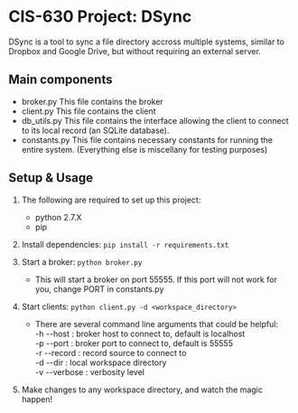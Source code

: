 CIS-630 Project: DSync
======================

DSync is a tool to sync a file directory accross multiple systems,
similar to Dropbox and Google Drive, but without requiring an 
external server.

Main components
----------------

* broker.py
    This file contains the broker
* client.py
    This file contains the client
* db\_utils.py
    This file contains the interface
    allowing the client to connect to its
    local record (an SQLite database).
* constants.py
    This file contains necessary constants
    for running the entire system.
(Everything else is miscellany for testing purposes)

Setup & Usage
--------------
1. The following are required to set up this project:
    * python 2.7.X
    * pip

1. Install dependencies: `pip install -r requirements.txt`

2. Start a broker:  `python broker.py`
    * This will start a broker on port 55555.
      If this port will not work for you, change PORT in constants.py

3. Start clients:  `python client.py -d <workspace_directory>`
    * There are several command line arguments
      that could be helpful:  
      -h --host     : broker host to connect to, default is localhost  
      -p --port     : broker port to connect to, default is 55555  
      -r --record   : record source to connect to  
      -d --dir      : local workspace directory  
      -v --verbose  : verbosity level  
4. Make changes to any workspace directory, and watch the magic happen!
